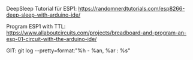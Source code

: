 DeepSleep Tutorial für ESP1: https://randomnerdtutorials.com/esp8266-deep-sleep-with-arduino-ide/

Program ESP1 with TTL: https://www.allaboutcircuits.com/projects/breadboard-and-program-an-esp-01-circuit-with-the-arduino-ide/

GIT:
git log --pretty=format:"%h - %an, %ar : %s" 
